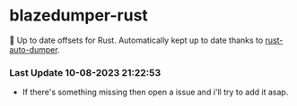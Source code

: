 # blazedumper-rust

🚀 Up to date offsets for Rust. Automatically kept up to date thanks to [rust-auto-dumper](https://github.com/Akandesh/rust-auto-dumper).


### Last Update 10-08-2023 21:22:53
- If there's something missing then open a issue and i'll try to add it asap.